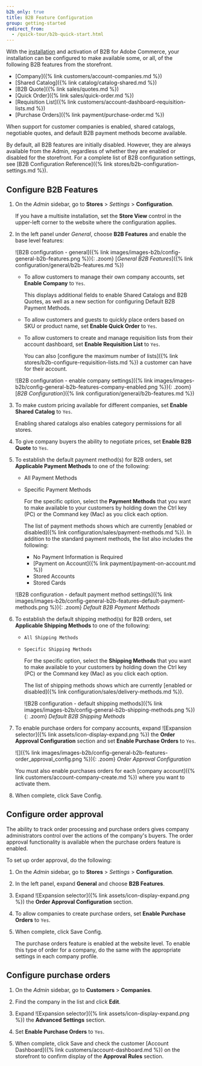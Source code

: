 ```yaml
---
b2b_only: true
title: B2B Feature Configuration
group: getting-started
redirect_from:
  - /quick-tour/b2b-quick-start.html
---
```


With the [installation](https://devdocs.magento.com/extensions/b2b/) and activation of B2B for Adobe Commerce, your installation can be configured to make available some, or all, of the following B2B features from the storefront.

- [Company]({% link customers/account-companies.md %})
- [Shared Catalog]({% link catalog/catalog-shared.md %})
- [B2B Quote]({% link sales/quotes.md %})
- [Quick Order]({% link sales/quick-order.md %})
- [Requisition List]({% link customers/account-dashboard-requisition-lists.md %})
- [Purchase Orders]({% link payment/purchase-order.md %})

When support for customer companies is enabled, shared catalogs, negotiable quotes, and default B2B payment methods become available.

By default, all B2B features are initially disabled. However, they are always available from the Admin, regardless of whether they are enabled or disabled for the storefront. For a complete list of B2B configuration settings, see [B2B Configuration Reference]({% link stores/b2b-configuration-settings.md %}).

## Configure B2B Features

1. On the _Admin_ sidebar, go to **Stores** > _Settings_ > **Configuration**.

    If you have a multisite installation, set the **Store View** control in the upper-left corner to the website where the configuration applies.

1. In the left panel under _General_, choose **B2B Features** and enable the base level features:

   ![B2B configuration - general]({% link images/images-b2b/config-general-b2b-features.png %}){: .zoom}
   [_General B2B Features_]({% link configuration/general/b2b-features.md %})

   - To allow customers to manage their own company accounts, set **Enable Company** to `Yes`.

      This displays additional fields to enable Shared Catalogs and B2B Quotes, as well as a new section for configuring Default B2B Payment Methods.

   - To allow customers and guests to quickly place orders based on SKU or product name, set **Enable Quick Order** to `Yes`.

   - To allow customers to create and manage requisition lists from their account dashboard, set **Enable Requisition List** to `Yes`.

      You can also [configure the maximum number of lists]({% link stores/b2b-configure-requisition-lists.md %}) a customer can have for their account.

   ![B2B configuration - enable company settings]({% link images/images-b2b/config-general-b2b-features-company-enabled.png %}){: .zoom}
   [_B2B Configuration_]({% link configuration/general/b2b-features.md %})

1. To make custom pricing available for different companies, set **Enable Shared Catalog** to `Yes`.

   Enabling shared catalogs also enables category permissions for all stores.

1. To give company buyers the ability to negotiate prices, set **Enable B2B Quote** to `Yes`.

1. To establish the default payment method(s) for B2B orders, set **Applicable Payment Methods** to one of the following:

   - All Payment Methods

   - Specific Payment Methods

      For the specific option, select the **Payment Methods** that you want to make available to your customers by holding down the Ctrl key (PC) or the Command key (Mac) as you click each option.

      The list of payment methods shows which are currently [enabled or disabled]({% link configuration/sales/payment-methods.md %}). In addition to the standard payment methods, the list also includes the following:

      - No Payment Information is Required
      - [Payment on Account]({% link payment/payment-on-account.md %})
      - Stored Accounts
      - Stored Cards

    ![B2B configuration - default payment method settings]({% link images/images-b2b/config-general-b2b-features-default-payment-methods.png %}){: .zoom}
    _Default B2B Payment Methods_

1. To establish the default shipping method(s) for B2B orders, set **Applicable Shipping Methods** to one of the following:

   - `All Shipping Methods`
   - `Specific Shipping Methods`

     For the specific option, select the **Shipping Methods** that you want to make available to your customers by holding down the Ctrl key (PC) or the Command key (Mac) as you click each option.

     The list of shipping methods shows which are currently [enabled or disabled]({% link configuration/sales/delivery-methods.md %}).

     ![B2B configuration - default shipping methods]({% link images/images-b2b/config-general-b2b-shipping-methods.png %}){: .zoom}
     _Default B2B Shipping Methods_

1. To enable purchase orders for company accounts, expand ![Expansion selector]({% link assets/icon-display-expand.png %}) the **Order Approval Configuration** section and set **Enable Purchase Orders** to `Yes`.

   ![]({% link images/images-b2b/config-general-b2b-features-order_approval_config.png %}){: .zoom}
   _Order Approval Configuration_

   You must also enable purchases orders for each [company account]({% link customers/account-company-create.md %}) where you want to activate them.

1. When complete, click <span class="btn">Save Config</span>.

## Configure order approval

The ability to track order processing and purchase orders gives company administrators control over the actions of the company's buyers. The order approval functionality is available when the purchase orders feature is enabled.

To set up order approval, do the following:

1. On the _Admin_ sidebar, go to **Stores** > _Settings_ > **Configuration**.

1. In the left panel, expand **General** and choose **B2B Features**.

1. Expand ![Expansion selector]({% link assets/icon-display-expand.png %}) the **Order Approval Configuration** section.

1. To allow companies to create purchase orders, set **Enable Purchase Orders** to `Yes`.

1. When complete, click <span class="btn">Save Config</span>.

   The purchase orders feature is enabled at the website level. To enable this type of order for a company, do the same with the appropriate settings in each company profile.

## Configure purchase orders

1. On the _Admin_ sidebar, go to **Customers** > **Companies**.

1. Find the company in the list and click **Edit**.

1. Expand ![Expansion selector]({% link assets/icon-display-expand.png %}) the **Advanced Settings** section.

1. Set **Enable Purchase Orders** to `Yes`.

1. When complete, click <span class="btn">Save</span> and check the customer [Account Dashboard]({% link customers/account-dashboard.md %}) on the storefront to confirm display of the **Approval Rules** section.
